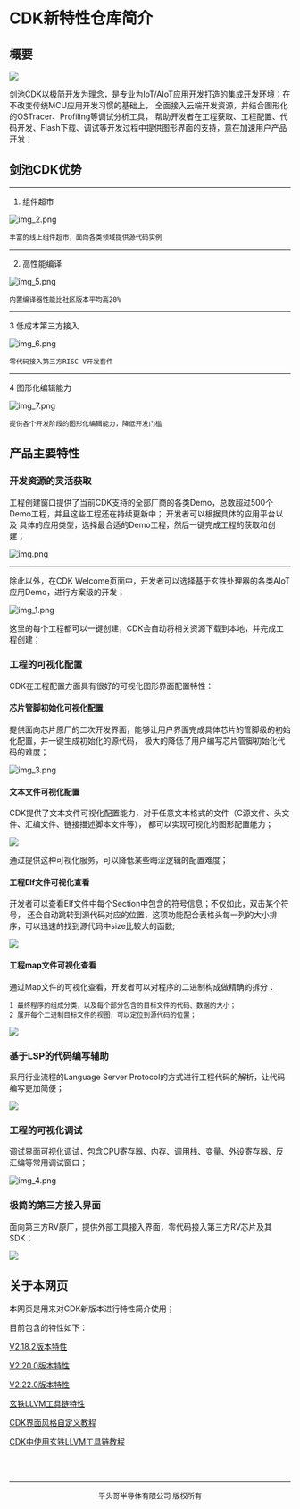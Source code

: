 # CDK新特性仓库简介

## 概要

![](剑池CDK.png)

剑池CDK以极简开发为理念，是专业为IoT/AIoT应用开发打造的集成开发环境；在不改变传统MCU应用开发习惯的基础上，
全面接入云端开发资源，并结合图形化的OSTracer、Profiling等调试分析工具，
帮助开发者在工程获取、工程配置、代码开发、Flash下载、调试等开发过程中提供图形界面的支持，意在加速用户产品开发；

## 剑池CDK优势

***
1. 组件超市

![img_2.png](img_2.png) 

    丰富的线上组件超市，面向各类领域提供源代码实例

***
2. 高性能编译

![img_5.png](img_5.png)

    内置编译器性能比社区版本平均高20%

***
3 低成本第三方接入

![img_6.png](img_6.png) 

    零代码接入第三方RISC-V开发套件

***
4 图形化编辑能力

![img_7.png](img_7.png)

    提供各个开发阶段的图形化编辑能力，降低开发门槛

## 产品主要特性

### 开发资源的灵活获取

工程创建窗口提供了当前CDK支持的全部厂商的各类Demo，总数超过500个Demo工程，并且这些工程还在持续更新中；
开发者可以根据具体的应用平台以及 具体的应用类型，选择最合适的Demo工程，然后一键完成工程的获取和创建；

![img.png](img.png)

***

除此以外，在CDK Welcome页面中，开发者可以选择基于玄铁处理器的各类AIoT应用Demo，进行方案级的开发；

![img_1.png](img_1.png)

这里的每个工程都可以一键创建，CDK会自动将相关资源下载到本地，并完成工程创建；

### 工程的可视化配置

CDK在工程配置方面具有很好的可视化图形界面配置特性：

#### 芯片管脚初始化可视化配置

提供面向芯片原厂的二次开发界面，能够让用户界面完成具体芯片的管脚级的初始化配置，并一键生成初始化的源代码，
极大的降低了用户编写芯片管脚初始化代码的难度；

![img_3.png](img_3.png)

#### 文本文件可视化配置

CDK提供了文本文件可视化配置能力，对于任意文本格式的文件（C源文件、头文件、汇编文件、链接描述脚本文件等），
都可以实现可视化的图形配置能力；

![](dmeo.gif)

通过提供这种可视化服务，可以降低某些晦涩逻辑的配置难度；

#### 工程Elf文件可视化查看

开发者可以查看Elf文件中每个Section中包含的符号信息；不仅如此，双击某个符号，
还会自动跳转到源代码对应的位置，这项功能配合表格头每一列的大小排序，可以迅速的找到源代码中size比较大的函数;

![](V2.18.2/elf_function_code.gif)

#### 工程map文件可视化查看

通过Map文件的可视化查看，开发者可以对程序的二进制构成做精确的拆分：

    1 最终程序的组成分类，以及每个部分包含的目标文件的代码、数据的大小；
    2 展开每个二进制目标文件的视图，可以定位到源代码的位置；

![](V2.18.2/map_component2.gif)

### 基于LSP的代码编写辅助

采用行业流程的Language Server Protocol的方式进行工程代码的解析，让代码编写更加简便；

![](V2.18.2/code_completion.gif)


### 工程的可视化调试

调试界面可视化调试，包含CPU寄存器、内存、调用栈、变量、外设寄存器、反汇编等常用调试窗口；

![img_4.png](img_4.png)


### 极简的第三方接入界面

面向第三方RV原厂，提供外部工具接入界面，零代码接入第三方RV芯片及其SDK；

![](plugin.png)



## 关于本网页

本网页是用来对CDK新版本进行特性简介使用；

目前包含的特性如下：

[V2.18.2版本特性](V2.18.2/index.md)

[V2.20.0版本特性](V2.20.0/index.md)

[V2.22.0版本特性](V2.22.0/index.md)

[玄铁LLVM工具链特性](LLVM/index.md)

[CDK界面风格自定义教程](NewTheme/index.md)

[CDK中使用玄铁LLVM工具链教程](LLVM/CDK/index.md)

<br/>
<br/>

***
<center><font size="2">平头哥半导体有限公司 版权所有</font></center>